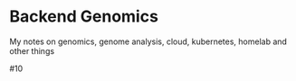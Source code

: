 # Backend Genomics 
My notes on genomics, genome analysis, cloud, kubernetes, homelab and other things

#10
